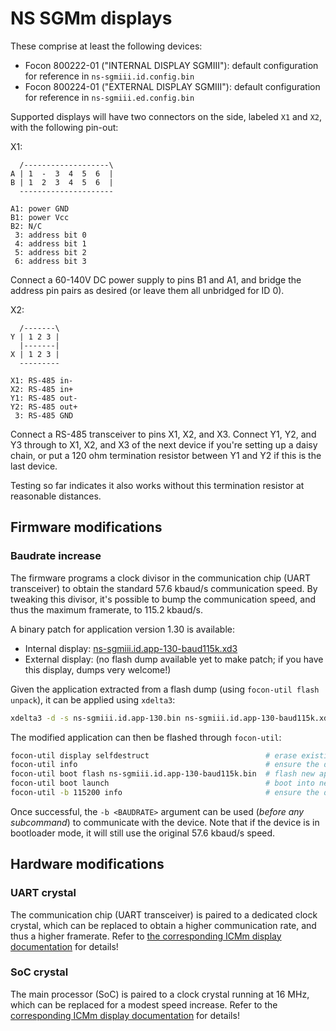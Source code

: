 # NS SGMm displays

These comprise at least the following devices:
- Focon 800222-01 ("INTERNAL DISPLAY SGMIII"): default configuration for reference in `ns-sgmiii.id.config.bin`
- Focon 800224-01 ("EXTERNAL DISPLAY SGMIII"): default configuration for reference in `ns-sgmiii.ed.config.bin`

Supported displays will have two connectors on the side, labeled `X1` and `X2`, with the following pin-out:

X1:
```
  /-------------------\
A | 1  -  3  4  5  6  |
B | 1  2  3  4  5  6  |
  ---------------------

A1: power GND
B1: power Vcc
B2: N/C
 3: address bit 0
 4: address bit 1
 5: address bit 2
 6: address bit 3
```

Connect a 60-140V DC power supply to pins B1 and A1, and bridge the address pin pairs as desired (or leave them all unbridged for ID 0).

X2:
```
  /-------\
Y | 1 2 3 |
  |-------|
X | 1 2 3 |
  ---------

X1: RS-485 in-
X2: RS-485 in+
Y1: RS-485 out-
Y2: RS-485 out+
 3: RS-485 GND
```

Connect a RS-485 transceiver to pins X1, X2, and X3.
Connect Y1, Y2, and Y3 through to X1, X2, and X3 of the next device if you're setting up a daisy chain,
or put a 120 ohm termination resistor between Y1 and Y2 if this is the last device.

Testing so far indicates it also works without this termination resistor at reasonable distances.

## Firmware modifications

### Baudrate increase

The firmware programs a clock divisor in the communication chip (UART transceiver) to obtain the standard 57.6 kbaud/s communication speed.
By tweaking this divisor, it's possible to bump the communication speed, and thus the maximum framerate, to 115.2 kbaud/s.

A binary patch for application version 1.30 is available:
- Internal display: [ns-sgmiii.id.app-130-baud115k.xd3](ns-sgmiii.id.app-130-baud115k.xd3)
- External display: (no flash dump available yet to make patch; if you have this display, dumps very welcome!)

Given the application extracted from a flash dump (using `focon-util flash unpack`), it can be applied using `xdelta3`:

```sh
xdelta3 -d -s ns-sgmiii.id.app-130.bin ns-sgmiii.id.app-130-baud115k.xd3 ns-sgmiii.id.app-130-baud115k.bin
```

The modified application can then be flashed through `focon-util`:

```sh
focon-util display selfdestruct                          # erase existing application
focon-util info                                          # ensure the device is now in bootloader mode
focon-util boot flash ns-sgmiii.id.app-130-baud115k.bin  # flash new application
focon-util boot launch                                   # boot into new application
focon-util -b 115200 info                                # ensure the device is in application mode and responding at 115.2 kbaud/s
```

Once successful, the `-b <BAUDRATE>` argument can be used (*before any subcommand*) to communicate with the device.
Note that if the device is in bootloader mode, it will still use the original 57.6 kbaud/s speed.

## Hardware modifications

### UART crystal

The communication chip (UART transceiver) is paired to a dedicated clock crystal, which can be replaced to obtain a higher communication rate,
and thus a higher framerate. Refer to [the corresponding ICMm display documentation](ns-icmm.md#uart-crystal) for details!

### SoC crystal

The main processor (SoC) is paired to a clock crystal running at 16 MHz, which can be replaced for a modest speed increase.
Refer to the [corresponding ICMm display documentation](ns-icmm.md#soc-crystal) for details!